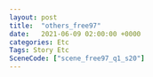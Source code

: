 ```yaml
---
layout: post
title:  "others_free97"
date:   2021-06-09 02:00:00 +0000
categories: Etc
Tags: Story Etc
SceneCode: ["scene_free97_q1_s20"]
---
```

